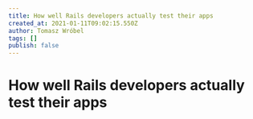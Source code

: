 ```yaml
---
title: How well Rails developers actually test their apps
created_at: 2021-01-11T09:02:15.550Z
author: Tomasz Wróbel
tags: []
publish: false
---
```


# How well Rails developers actually test their apps
